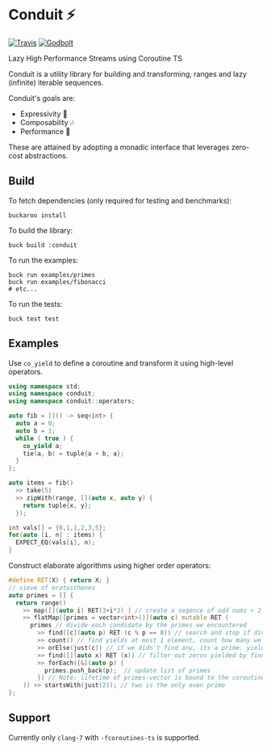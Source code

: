# Conduit ⚡

[![Travis](https://img.shields.io/travis/LoopPerfect/conduit.svg)](https://travis-ci.org/LoopPerfect/conduit) 
[![Godbolt](https://img.shields.io/badge/Godbolt-playground-blue.svg)](https://godbolt.org/z/wTRcvK)

Lazy High Performance Streams using Coroutine TS

Conduit is a utility library for building and transforming, ranges and lazy (infinite) iterable sequences. 

Conduit's goals are:
- Expressivity 🎨
- Composability 🎶
- Performance 🏃

These are attained by adopting a monadic interface that leverages zero-cost abstractions.

## Build

To fetch dependencies (only required for testing and benchmarks): 

```bash=
buckaroo install
```

To build the library: 

```bash=
buck build :conduit
```

To run the examples: 

```bash=
buck run examples/primes
buck run examples/fibonacci
# etc...
```

To run the tests: 

```bash=
buck test test
```

## Examples

Use `co_yield` to define a coroutine and transform it using high-level operators.

```c++
using namespace std;
using namespace conduit;
using namespace conduit::operators;

auto fib = []() -> seq<int> {
  auto a = 0; 
  auto b = 1;
  while ( true ) {
    co_yield a;
    tie(a, b) = tuple{a + b, a};
  }
};

auto items = fib() 
  >> take(5)
  >> zipWith(range, [](auto x, auto y) { 
    return tuple{x, y};
  });

int vals[] = {0,1,1,2,3,5};
for(auto [i, n] : items) {
  EXPECT_EQ(vals[i], n);
}

```

Construct elaborate algorithms using higher order operators:

```c++
#define RET(X) { return X; }
// sieve of eratosthenes
auto primes = [] {
  return range()
    >> map([](auto i) RET(3+i*2) ) // create a seqence of odd nums > 2
    >> flatMap([primes = vector<int>()](auto c) mutable RET ( 
      primes // divide each candidate by the primes we encountered
        >> find([c](auto p) RET (c % p == 0)) // search and stop if divisible
        >> count() // find yields at most 1 element, count how many we got (starts with zero)
        >> orElse(just(c)) // if we didn't find any, its a prime. yield it
        >> find([](auto x) RET (x)) // filter out zeros yielded by find+count or take prime
        >> forEach([&](auto p) {
          primes.push_back(p);  // update list of primes
        }) // Note: lifetime of primes-vector is bound to the coroutine  
    )) >> startsWith(just(2)); // two is the only even prime
};
```

## Support

Currently only `clang-7` with `-fcoroutines-ts` is supported.
